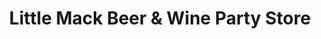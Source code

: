 ---
title: "Little Mack Beer & Wine Party Store"
url: /saint-clair-shores/little-mack-beer-and-wine-party-store/
shop: convenience
---
